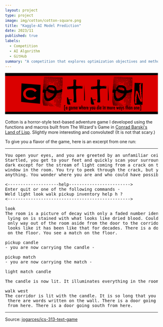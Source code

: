 ```yaml
---
layout: project
type: project
image: img/cotton/cotton-square.png
title: "Kaggle-AI Model Prediction"
date: 2023/11
published: true
labels:
  - Competition
  - AI Algorithm
  - GitHub
summary: "A competition that explores optimization objectives and methods for AI algorithms. In this competition, our aim was to train a machine learning model based on the runtime data provided to you in the training dataset and further predict the runtime of graphs and configurations in the test dataset. We used a Graph Convolutional Network (GCN) model to address this challenge. We also useadopted GCN convolution layers (GCNConv) to process the graph structure, facilitating the flow and integration of information between nodes. To further enhance the accuracy of predictions, we decided to employ model fusion on the aforementioned model. Our work will help researchers better understand the ability of LLMs to test themselves. Our work achieved prediction and optimization of the operation of artificial intelligence models and algorithms. I received a Silver medal(4%) for this competition."
---
```


<img class="img-fluid" src="../img/cotton/cotton-header.png">

Cotton is a horror-style text-based adventure game I developed using the functions and macros built from The Wizard's Game in [Conrad Barski's Land of Lisp](http://landoflisp.com/). Slightly more interesting and convoluted! (It is not that scary.)

To give you a flavor of the game, here is an excerpt from one run:

<hr>

<pre>
You open your eyes, and you are greeted by an unfamiliar ceiling.
Startled, you get to your feet and quickly scan your surroundings. It's
dark except for the stream of light coming from a crack on the only boarded
window in the room. You try to peek through the crack, but you cannot see
anything. You wonder where you are and who could have possibly brought you here.

<--------------------help------------------------>
Enter quit or one of the following commands -
Weld light look walk pickup inventory help h ?
<------------------------------------------------>

look
The room is a picture of decay with only a faded number identifying it as room-4. The bed you were
 lying on is stained with what looks like dried blood. Could it be your blood? No - it is not. The
 only way out of the room aside from the door to the corridor is a window that is boarded shut. It
 looks like it has been like that for decades. There is a door going west from here. You see a candle
 on the floor. You see a match on the floor.

pickup candle
- you are now carrying the candle -

pickup match
- you are now carrying the match -

light match candle

The candle is now lit. It illuminates everything in the room.

walk west
The corridor is lit with the candle. It is so long that you cannot see to the end. You notice that
 there are words written on the wall. There is a door going east from here. There is a way going north
 from here. There is a door going south from here.
</pre>

<hr>

Source: <a href="https://github.com/jogarces/ics-313-text-game"><i class="large github icon "></i>jogarces/ics-313-text-game</a>
